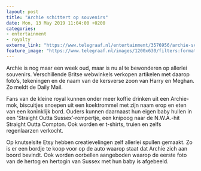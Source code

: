 ```yaml
---
layout: post
title: "Archie schittert op souvenirs"
date: Mon, 13 May 2019 11:04:00 +0200
categories: 
- entertainment 
- royalty 
externe_link: "https://www.telegraaf.nl/entertainment/3576956/archie-schittert-op-souvenirs"
feature_image: "https://www.telegraaf.nl/images/1200x630/filters:format(jpeg):quality(80)/cdn-kiosk-api.telegraaf.nl/fa36a654-7555-11e9-bc2d-02d2fb1aa1d7.jpg"
---
```


<p class="intro">Archie is nog maar een week oud, maar is nu al te bewonderen op allerlei souvenirs. Verschillende Britse webwinkels verkopen artikelen met daarop foto’s, tekeningen en de naam van de kersverse zoon van Harry en Meghan. Zo meldt de Daily Mail.</p> <p>Fans van de kleine royal kunnen onder meer koffie drinken uit een Archie-mok, biscuitjes snoepen uit een koektrommel met zijn naam erop en eten van een koninklijk bord. Ouders kunnen daarnaast hun eigen baby hullen in een ’Straight Outta Sussex’-rompertje, een knipoog naar de N.W.A.-hit Straight Outta Compton. Ook worden er t-shirts, truien en zelfs regenlaarzen verkocht.</p><p>Op knutselsite Etsy hebben creatievelingen zelf allerlei spullen gemaakt. Zo is er een bordje te koop voor op de auto waarop staat dat Archie zich aan boord bevindt. Ook worden oorbellen aangeboden waarop de eerste foto van de hertog en hertogin van Sussex met hun baby is afgebeeld.</p>
